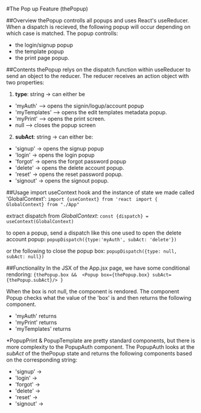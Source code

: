 #The Pop up Feature (thePopup)

##Overview
thePopup controlls all popups and uses React's useReducer.  When a dispatch is recieved, the following popup will occur depending on which case is matched.  The popup controlls:
 - the login/signup popup
 - the template popup
 - the print page popup.

##Contents
thePopup relys on the dispatch function within useReducer to send an object to the reducer.  The reducer receives an action object with two properties:

 1. **type**: string -> can either be 
   - 'myAuth' --> opens the signin/logup/account popup
   - 'myTemplates' --> opens the edit templates metadata popup.
   - 'myPrint' --> opens the print screen.
   - null --> closes the popup screen

 2. **subAct**: string -> can either be:
   - 'signup' -> opens the signup popup
   - 'login' -> opens the login popup
   - 'forgot' -> opens the forgot password popup
   - 'delete' -> opens the delete account popup.
   - 'reset' -> opens the reset password popup.
   - 'signout' -> opens the signout popup.


##Usage
import useContext hook and the instance of state we made called 'GlobalContext':
``import {useContext} from 'react ``
``import { GlobalContext} from "./App"``

extract dispatch from *GlobalContext*:
``const {dispatch} = useContext(GlobalContext)``

to open a popup, send a dispatch like this one used to open the delete account popup:
``popupDispatch({type:'myAuth', subAct: 'delete'})``

or the following to close the popup box:
``popupDispatch({type: null, subAct: null})``


##Functionality
In the JSX of the App.jsx page, we have some conditional rendoring:
``{thePopup.box &&  <Popup box={thePopup.box} subAct={thePopup.subAct}/> }``

When the box is not null, the <Popup> component is rendored.  The component Popup checks what the value of the 'box' is and then returns the following component.
 - 'myAuth' returns <PopupAuth>
 - 'myPrint' returns <PopupPrint>
 - 'myTemplates' returns <PopupTemplate>

*PopupPrint & PopupTemplate are pretty standard components, but there is more complexity to the PopupAuth component.  The PopupAuth looks at the *subAct* of the thePopup state and returns the following components based on the corresponding string:
 - 'signup' -> <PopupAuthSignup>
  - 'login' -> <PopupAuthLogin>
  - 'forgot' -> <PopupAuthForgot>
  - 'delete' -> <PopupAuthDelete>
  - 'reset' ->  <PopupAuthReset>
  - 'signout' -><PopupAuthSignout> 